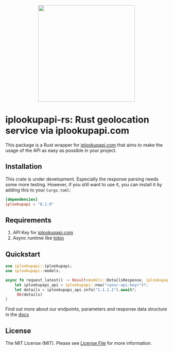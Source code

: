 <p align="center">
<img src="https://app.iplookupapi.com/img/logo/iplookupapi.png" width="300"/>
</p>

# iplookupapi-rs: Rust geolocation service via iplookupapi.com

This package is a Rust wrapper for [iplookupapi.com](https://iplookupapi.com) that aims to make the usage of the API as easy as possible in your project.


## Installation

This crate is under development. Especially the response parsing needs some more testing. However, if you still want to use it, you can install it by adding this to your `Cargo.toml`:

```toml
[dependencies]
iplookupapi = "0.1.0"
```

## Requirements

1. API Key for [iplookupapi.com](https://iplookupapi.com/)
2. Async runtime like [tokio](https://crates.io/crates/tokio)

## Quickstart

```rust
use iplookupapi::iplookupapi;
use iplookupapi::models;

async fn request_latest() -> Result<models::DetailsResponse, iplookupapi::Error> {
    let iplookupapi_api = iplookupapi::new("<your-api-key>")?;
    let details = iplookupapi_api.info("1.1.1.1").await?;
     Ok(details)
}
```

Find out more about our endpoints, parameters and response data structure in the [docs]

## License

The MIT License (MIT). Please see [License File](LICENSE.md) for more information.

[docs]: https://iplookupapi.com/docs
[iplookupapi.com]: https://iplookupapi.com